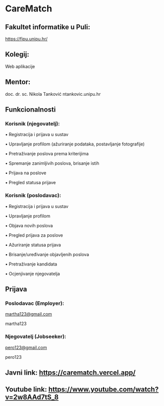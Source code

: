 # CareMatch

## Fakultet informatike u Puli:
https://fipu.unipu.hr/

## Kolegij:
Web aplikacije

## Mentor:
doc. dr. sc. Nikola Tanković
ntankovic.unipu.hr

## Funkcionalnosti

### Korisnik (njegovatelj):
•	Registracija i prijava u sustav

•	Upravljanje profilom (ažuriranje podataka, postavljanje fotografije)

•	Pretraživanje poslova prema kriterijima

•	Spremanje zanimljivih poslova, brisanje istih

•	Prijava na poslove

•	Pregled statusa prijave

### Korisnik (poslodavac):
•	Registracija i prijava u sustav

•	Upravljanje profilom

•	Objava novih poslova

•	Pregled prijava za poslove

•	Ažuriranje statusa prijava

•	Brisanje/uređivanje objavljenih poslova

•	Pretraživanje kandidata

•	Ocjenjivanje njegovatelja

## Prijava

### Poslodavac (Employer):
martha123@gmail.com

martha123

### Njegovatelj (Jobseeker):
pero123@gmail.com  

pero123

## Javni link: https://carematch.vercel.app/

## Youtube link: https://www.youtube.com/watch?v=2w8AAd7tS_8
